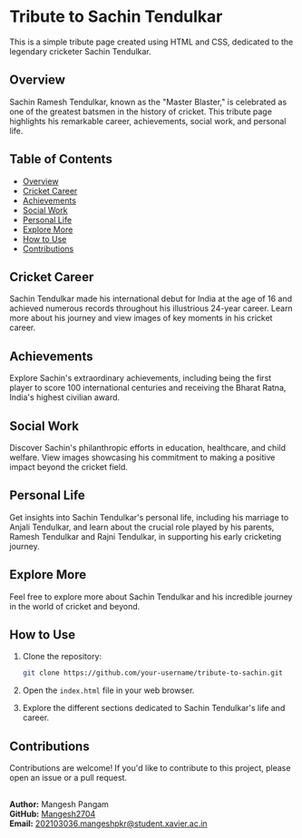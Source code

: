 # Tribute to Sachin Tendulkar

This is a simple tribute page created using HTML and CSS, dedicated to the legendary cricketer Sachin Tendulkar.

## Overview

Sachin Ramesh Tendulkar, known as the "Master Blaster," is celebrated as one of the greatest batsmen in the history of cricket. This tribute page highlights his remarkable career, achievements, social work, and personal life.

## Table of Contents

- [Overview](#overview)
- [Cricket Career](#cricket-career)
- [Achievements](#achievements)
- [Social Work](#social-work)
- [Personal Life](#personal-life)
- [Explore More](#explore-more)
- [How to Use](#how-to-use)
- [Contributions](#contribution)

## Cricket Career

Sachin Tendulkar made his international debut for India at the age of 16 and achieved numerous records throughout his illustrious 24-year career. Learn more about his journey and view images of key moments in his cricket career.

## Achievements

Explore Sachin's extraordinary achievements, including being the first player to score 100 international centuries and receiving the Bharat Ratna, India's highest civilian award.

## Social Work

Discover Sachin's philanthropic efforts in education, healthcare, and child welfare. View images showcasing his commitment to making a positive impact beyond the cricket field.

## Personal Life

Get insights into Sachin Tendulkar's personal life, including his marriage to Anjali Tendulkar, and learn about the crucial role played by his parents, Ramesh Tendulkar and Rajni Tendulkar, in supporting his early cricketing journey.

## Explore More

Feel free to explore more about Sachin Tendulkar and his incredible journey in the world of cricket and beyond.

## How to Use

1. Clone the repository:

   ```bash
   git clone https://github.com/your-username/tribute-to-sachin.git

2. Open the `index.html` file in your web browser.

3. Explore the different sections dedicated to Sachin Tendulkar's life and career.

## Contributions

Contributions are welcome! If you'd like to contribute to this project, please open an issue or a pull request.

##
**Author:** Mangesh Pangam  
**GitHub:** [Mangesh2704](https://github.com/Mangesh2704)  
**Email:** 202103036.mangeshpkr@student.xavier.ac.in
